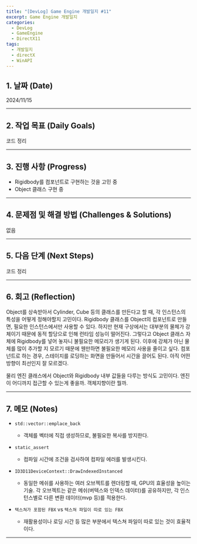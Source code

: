 ```yaml
---
title: "[DevLog] Game Engine 개발일지 #11"
excerpt: Game Engine 개발일지
categories:
  - DevLog
  - GameEngine
  - DirectX11
tags:
  - 개발일지
  - directX
  - WinAPI
---
```

## 1. 날짜 (Date)

2024/11/15

---

## 2. 작업 목표 (Daily Goals)

코드 정리

---

## 3. 진행 사항 (Progress)

- Rigidbody를 컴포넌트로 구현하는 것을 고민 중
- Object 클래스 구현 중

---

## 4. 문제점 및 해결 방법 (Challenges & Solutions)

없음

---

## 5. 다음 단계 (Next Steps)

코드 정리

---

## 6. 회고 (Reflection)

Object를 상속받아서 Cylinder, Cube 등의 클래스를 만든다고 할 때, 각 인스턴스의 특성을 어떻게 정해야할지 고민이다. Rigidbody 클래스를 Object의 컴포넌트로 만들면, 필요한 인스턴스에서만 사용할 수 있다. 하지만 현재 구상에서는 대부분의 물체가 강체이기 때문에 동적 할당으로 인해 런타임 성능이 떨어진다. 그렇다고 Object 클래스 자체에 Rigidbody를 넣어 놓자니 불필요한 메모리가 생기게 된다. 이후에 강체가 아닌 물체를 많이 추가할 지 모르기 때문에 웬만하면 불필요한 메모리 사용을 줄이고 싶다. 컴포넌트로 하는 경우, 스테이지를 로딩하는 화면을 만들어서 시간을 끌어도 된다. 아직 어떤 방향이 최선인지 잘 모르겠다.

물리 엔진 클래스에서 Object와 Rigidbody 내부 값들을 다루는 방식도 고민이다. 엔진이 어디까지 접근할 수 있는게 좋을까. 객체지향이란 뭘까.

---

## 7. 메모 (Notes)

- `std::vector::emplace_back`
	- 객체를 벡터에 직접 생성하므로, 불필요한 복사를 방지한다.

- `static_assert`
	- 컴파일 시간에 조건을 검사하여 컴파일 에러를 발생시킨다.

- `ID3D11DeviceContext::DrawIndexedInstanced`
	- 동일한 메쉬를 사용하는 여러 오브젝트를 렌더링할 때, GPU의 효율성을 높이는 기술. 각 오브젝트는 같은 메쉬(버텍스와 인덱스 데이터)를 공유하지만, 각 인스턴스별로 다른 변환 데이터(mvp 등)를 적용한다.

- `텍스쳐가 포함된 FBX` vs `텍스쳐 파일이 따로 있는 FBX`
	- 재활용성이나 로딩 시간 등 많은 부분에서 텍스쳐 파일이 따로 있는 것이 효율적이다.

---

